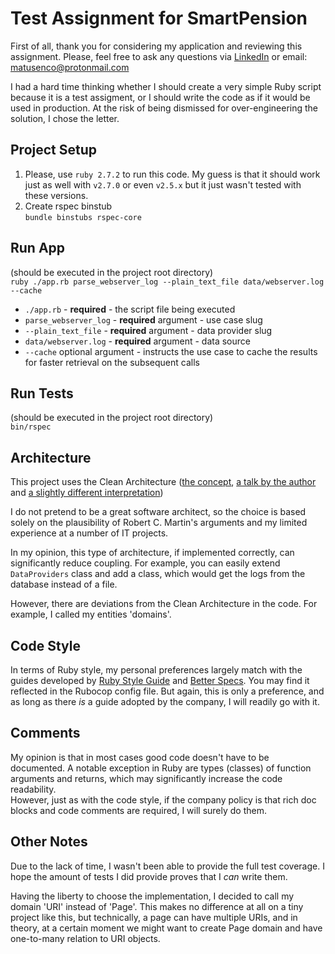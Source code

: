 # Test Assignment for SmartPension


First of all, thank you for considering my application and reviewing this assignment.
Please, feel free to ask any questions via [LinkedIn](https://www.linkedin.com/in/verily/) 
or email: matusenco@protonmail.com

I had a hard time thinking whether I should create a very simple Ruby script because 
it is a test assigment, or I should write the code as if it would be used in production.
At the risk of being dismissed for over-engineering the solution, I chose the letter.


## Project Setup

1. Please, use `ruby 2.7.2` to run this code. My guess is that it should work
just as well with `v2.7.0` or even `v2.5.x` but it just wasn't tested
with these versions.
2. Create rspec binstub  
`bundle binstubs rspec-core`


## Run App

(should be executed in the project root directory)  
`ruby ./app.rb parse_webserver_log --plain_text_file data/webserver.log --cache`

 - `./app.rb` - **required** - the script file being executed
 - `parse_webserver_log` - **required** argument - use case slug
 - `--plain_text_file` - **required** argument - data provider slug
 - `data/webserver.log` - **required** argument - data source
 - `--cache` optional argument - instructs the use case to cache the results
for faster retrieval on the subsequent calls


## Run Tests

(should be executed in the project root directory)  
`bin/rspec`


## Architecture

This project uses the Clean Architecture ([the concept](https://8thlight.com/blog/uncle-bob/2012/08/13/the-clean-architecture.html),
[a talk by the author](https://www.youtube.com/watch?v=WpkDN78P884) and [a slightly different interpretation](https://www.freecodecamp.org/news/a-quick-introduction-to-clean-architecture-990c014448d2/))

I do not pretend to be a great software architect, so the choice is based solely
on the plausibility of Robert C. Martin's arguments and my limited experience 
at a number of IT projects. 

In my opinion, this type of architecture, if implemented correctly, can significantly
reduce coupling. For example, you can easily extend `DataProviders` class and 
add a class, which would get the logs from the database instead of a file.

However, there are deviations from the Clean Architecture in the code. For example, 
I called my entities 'domains'.


## Code Style

In terms of Ruby style, my personal preferences largely match with the guides 
developed by [Ruby Style Guide](https://rubystyle.guide) and [Better Specs](https://www.betterspecs.org/).
You may find it reflected in the Rubocop config file.
But again, this is only a preference, and as long as there _is_ a guide
adopted by the company, I will readily go with it. 


## Comments

My opinion is that in most cases good code doesn't have to be documented. 
A notable exception in Ruby are types (classes) of function arguments and returns,
which may significantly increase the code readability.  
However, just as with the code style, if the company policy is that rich doc blocks
and code comments are required, I will surely do them.


## Other Notes

Due to the lack of time, I wasn't been able to provide the full test coverage.
I hope the amount of tests I did provide proves that I _can_ write them.

Having the liberty to choose the implementation, I decided to call my domain
'URI' instead of 'Page'. This makes no difference at all on a tiny project like this,
but technically, a page can have multiple URIs, and in theory, at a certain moment we 
might want to create Page domain and have one-to-many relation to URI objects.
